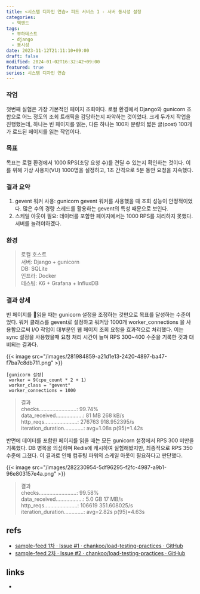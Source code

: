 ```yaml
---
title: <시스템 디자인 연습> 피드 서비스 1 - 서버 동시성 설정
categories:
  - 백엔드
tags:
  - 부하테스트
  - django
  - 동시성
date: 2023-11-12T21:11:10+09:00
draft: false
modified: 2024-01-02T16:32:42+09:00
featured: true
series: 시스템 디자인 연습
---
```


### 작업
첫번째 실험은 가장 기본적인 페이지 조회이다. 로컬 환경에서 Django와 gunicorn 조합으로 어느 정도의 조회 트래픽을 감당하는지 파악하는 것이었다. 크게 두가지 작업을 진행했는데, 하나는 빈 페이지를 읽는, 다른 하나는 100자 분량의 짧은 글(post) 100개가 로드된 페이지를 읽는 작업이다.

### 목표
목표는 로컬 환경에서 1000 RPS(초당 요청 수)를 견딜 수 있는지 확인하는 것이다. 이를 위해 가상 사용자(VU) 1000명을 설정하고, 1초 간격으로 5분 동안 요청을 지속했다.

### 결과 요약
1. gevent 워커 사용: gunicorn gevent 워커를 사용했을 때 조회 성능이 안정적이었다. 많은 수의 경량 스레드를 활용하는 gevent의 특성 때문으로 보인다.
2. 스케일 아웃이 필요: 데이터를 포함한 페이지에서는 1000 RPS를 처리하지 못했다. 서버를 늘려야하겠다.

### 환경
> 로컬 호스트  
서버: Django + gunicorn  
DB: SQLite  
인프라: Docker  
테스팅: K6 + Grafana + InfluxDB

### 결과 상세
빈 페이지를 읽을 때는 gunicorn 설정을 조정하는 것만으로 목표를 달성하는 수준이었다. 워커 클래스를 gevent로 설정하고 워커당 1000개 worker_connections 을 사용함으로써 I/O 작업이 대부분인 웹 페이지 조회 요청을 효과적으로 처리했다. 이는 sync 설정을 사용했을때 요청 처리 시간이 늘며 RPS 300~400 수준을 기록한 것과 대비되는 결과다.

{{< image src="/images/281984859-a21d1e13-2420-4897-ba47-f7ba7c8db711.png" >}}

	[gunicorn 설정]
	 worker = 9(cpu_count * 2 + 1)
	 worker_class = "gevent"
	 worker_connections = 1000

> 결과  
>  checks.........................: 99.74%  
>  data_received..................: 81 MB  268 kB/s  
>  http_reqs......................: 276763 918.952395/s  
>  iteration_duration.............: avg=1.08s p(95)=1.42s

반면에 데이터를 포함한 페이지를 읽을 때는 모든 gunicorn 설정에서 RPS 300 미만을 기록했다. DB 병목을 의심하며 Redis에 캐시하여 실험해봤지만, 최종적으로 RPS 350 수준에 그쳤다. 이 결과로 인해 컴퓨팅 파워의 스케일 아웃이 필요하다고 판단했다.

{{< image src="/images/282230954-5df96295-f2fc-4987-a9b1-96e803157e4a.png" >}}

> 결과  
> checks.........................: 99.58%   
> data_received..................: 5.0 GB 17 MB/s  
> http_reqs......................: 106619 351.608025/s  
> iteration_duration.............: avg=2.82s  p(95)=4.63s  


## refs
- [sample-feed 1차 · Issue #1 · chankoo/load-testing-practices · GitHub](https://github.com/chankoo/load-testing-practices/issues/1)
- [sample-feed 2차 · Issue #2 · chankoo/load-testing-practices · GitHub](https://github.com/chankoo/load-testing-practices/issues/2)


## links
- 
